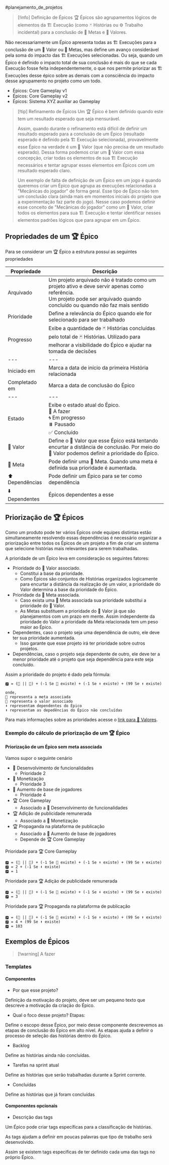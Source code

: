 #planejamento_de_projetos

> [!info] Definição de Épicos
> 🏆 Épicos são agrupamentos lógicos de elementos da 🏗️ Execução (como 🃏 Histórias ou ⚙️ Trabalho incidental) para a conclusão de 🎯 Metas e 🌟 Valores.

Não necessariamente um Épico apresenta todas as 🏗️ Execuções para a conclusão de um 🌟 Valor ou 🎯 Metas, mas define um avanço considerável pela soma do impacto das 🏗️ Execuções selecionadas. Ou seja, quando um Épico é definido o impacto total de sua conclusão é mais do que se cada Execução fosse feita independentemente, o que nos permite priorizar as 🏗️ Execuções desse épico sobre as demais com a consciência do impacto desse agrupamento no projeto como um todo.

- Épicos: Core Gameplay v1
- Épicos: Core Gameplay v2
- Épicos: Sistema XYZ auxiliar ao Gameplay

> [!tip] Refinamento de Épicos
> Um 🏆 Épico é bem definido quando este tem um resultado esperado que seja mensurável.
> 
> Assim, quando durante o refinamento está difícil de definir um resultado esperado para a conclusão de um Épico (resultado esperado é definido pela 🏗️ Execução selecionada), provavelmente esse Épico na verdade é um 🌟 Valor (que não precisa de um resultado esperado). Dessa forma podemos criar um 🌟 Valor com essa concepção, criar todas os elementos de sua 🏗️ Execução necessários e tentar agrupar esses elementos em Épicos com um resultado esperado claro.
> 
> Um exemplo de falta de definição de um Épico em um jogo é quando queremos criar um Épico que agrupa as execuções relacionadas a "Mecânicas do jogador" de forma geral. Esse tipo de Épico não tem um conclusão clara (ainda mais em momentos iniciais do projeto que a experimentação faz parte do jogo). Nesse caso podemos definir esse conceito de "Mecânicas do jogador" como um 🌟 Valor, criar todos os elementos para sua 🏗️ Execução e tentar identificar nesses elementos padrões lógicos que para agrupar em um Épico.


## Propriedades de um 🏆 Épico

Para se considerar um 🏆 Épico a estrutura possui as seguintes propriedades

| Propriedade     | Descrição                                                                                                                                                                        |
| --------------- | -------------------------------------------------------------------------------------------------------------------------------------------------------------------------------- |
| Arquivado       | Um projeto arquivado não é tratado como um projeto ativo e deve servir apenas como referência.<br> Um projeto pode ser arquivado quando concluído ou quando não faz mais sentido |
| Prioridade      | Define a relevância do Épico quando ele for selecionado para ser trabalhado                                                                                                      |
| Progresso       | Exibe a quantidade de 🃏 Histórias concluídas pelo total de 🃏 Histórias. Utilizado para melhorar a visibilidade do Épico e ajudar na tomada de decisões                         |
| ---             | ---                                                                                                                                                                              |
| Iniciado em     | Marca a data de início da primeira História relacionada                                                                                                                          |
| Completado em   | Marca a data de conclusão do Épico                                                                                                                                               |
| ---             | ---                                                                                                                                                                              |
| Estado          | Exibe o estado atual do Épico.<br> 💎 A fazer<br> 🌀 Em progresso<br> ⏸️ Pausado<br> ✅ Concluído                                                                                |
| 🌟 Valor        | Define o 🌟 Valor que esse Épico está tentando encurtar a distância de conclusão. Por meio do 🌟 Valor podemos definir a prioridade do Épico.                                    |
| 🎯 Meta         | Pode definir uma 🎯 Meta. Quando uma meta é definida sua prioridade é aumentada.                                                                                                 |
| ⬆️ Dependências | Pode definir um Épico para se ter como dependência                                                                                                                               |
| ⬇️ Dependentes  | Épicos dependentes a esse                                                                                                                                                        |


## Priorização de 🏆 Épicos

Como um produto pode ter vários Épicos onde equipes distintas estão simultaneamente resolvendo essas dependências é necessário organizar a priorização entre todos os Épicos de um projeto a fim de criar um sistema que selecione histórias mais relevantes para serem trabalhadas.

A prioridade de um Épico leva em consideração os seguintes fatores:

- Prioridade do 🌟 Valor associado. 
	- Constitui a base da prioridade.
	- Como Épicos são conjuntos de Histórias organizados logicamente para encurtar a distância da realização de um valor, a prioridade do Valor determina a base da prioridade do Épico.
- Prioridade da 🎯 Meta associada. 
	- Caso exista uma 🎯 Meta associada sua prioridade substitui a prioridade do 🌟 Valor.
	- As Metas substituem a prioridade do 🌟 Valor já que são planejamentos com um prazo em mente. Assim independente da prioridade do Valor a prioridade da Meta relacionada tem um peso maior ao Épico.
- Dependentes, caso o projeto seja uma dependência de outro, ele deve ter sua prioridade aumentada.
	- Isso garante que esse projeto irá ter prioridade sobre outros projetos.
- Dependências, caso o projeto seja dependente de outro, ele deve ter a menor prioridade até o projeto que seja dependência para este seja concluído.

Assim a prioridade do projeto é dado pela fórmula: 

```
🅿️ = (🎯 || 🌟) + (-1 Se 🎯 existe) + (-1 Se ⬇️ existe) + (99 Se ⬆️ existe)

onde,
🎯 representa a meta associada
🌟 representa o valor associado
⬇️ representam dependentes do Épico
⬆️ representam as depedências do Épico não concluídas
```

Para mais informações sobre as prioridades acesse o [link para 🌟 Valores](Gestão%20de%20projetos/Modelo%20de%20entidades/🌟%20Valores.md).

### Exemplo do cálculo de priorização de um 🏆 Épico


#### Priorização de um Épico sem meta associada

Vamos supor o seguinte cenário

- 🌟 Desenvolvimento de funcionalidades
	- Prioridade 2
- 🌟 Monetização
	- Prioridade 3
- 🌟 Aumento de base de jogadores
	- Prioridade 4
- 🏆 Core Gameplay
	- Associado a 🌟 Desenvolvimento de funcionalidades
- 🏆 Adição de publicidade remunerada
	- Associado a 🌟 Monetização
- 🏆 Propaganda na plataforma de publicação
	- Associado a 🌟 Aumento de base de jogadores
	- Depende de 🏆 Core Gameplay

Prioridade para 🏆 Core Gameplay

```
🅿️ = (🎯 || 🌟) + (-1 Se 🎯 existe) + (-1 Se ⬇️ existe) + (99 Se ⬆️ existe)
🅿️ = 2 + (-1 Se ⬇️ existe)
🅿️ = 1
```

Prioridade para 🏆 Adição de publicidade remunerada

```
🅿️ = (🎯 || 🌟) + (-1 Se 🎯 existe) + (-1 Se ⬇️ existe) + (99 Se ⬆️ existe)
🅿️ = 3
```

Prioridade para 🏆 Propaganda na plataforma de publicação

```
🅿️ = (🎯 || 🌟) + (-1 Se 🎯 existe) + (-1 Se ⬇️ existe) + (99 Se ⬆️ existe)
🅿️ = 4 + (99 Se ⬆️ existe)
🅿️ = 103
```

## Exemplos de Épicos

> [!warning] A fazer

### Templates

#### Componentes

- Por que esse projeto?

Definição da motivação do projeto, deve ser um pequeno texto que descreve a motivação da criação do Épico.

- Qual o foco desse projeto? Etapas:

Define o escopo desse Épico, por meio desse componente descrevemos as etapas de conclusão do Épico em alto nível.
As etapas ajuda a definir o processo de seleção das histórias dentro do Épico.

- Backlog

Define as histórias ainda não concluídas.

- Tarefas na sprint atual

Define as histórias que serão trabalhadas durante a Sprint corrente.

- Concluídas

Define as histórias que já foram concluídas

#### Componentes opcionais

- Descrição das tags

Um Épico pode criar tags específicas para a classificação de histórias.

As tags ajudam a definir em poucas palavras que tipo de trabalho será desenvolvido.

Assim se existem tags específicas de ter definido cada uma das tags no próprio Épico.
